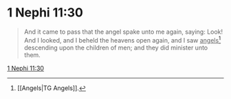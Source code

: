 # 1 Nephi 11:30

> And it came to pass that the angel spake unto me again, saying: Look! And I looked, and I beheld the heavens open again, and I saw <u>angels</u>[^a] descending upon the children of men; and they did minister unto them.

[1 Nephi 11:30](https://www.churchofjesuschrist.org/study/scriptures/bofm/1-ne/11?lang=eng&id=p30#p30)


[^a]: [[Angels|TG Angels]].  
